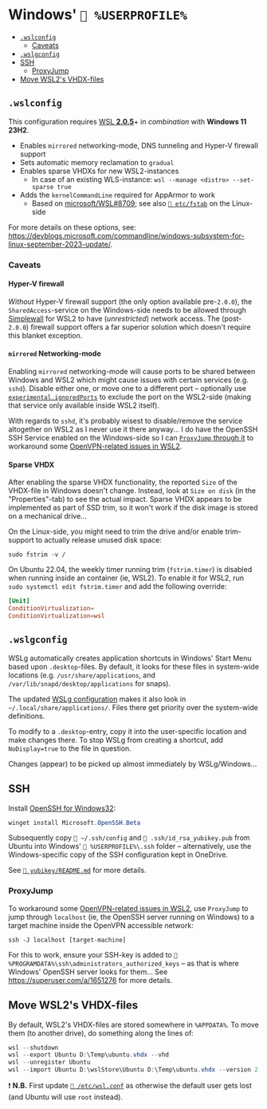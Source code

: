 # Windows' `📂 %USERPROFILE%`

- [`.wslconfig`](#wslconfig)
  - [Caveats](#caveats)
- [`.wslgconfig`](#wslgconfig)
- [SSH](#ssh)
  - [ProxyJump](#proxyjump)
- [Move WSL2's VHDX-files](#move-wsl2s-vhdx-files)

## `.wslconfig`

This configuration requires
[WSL **2.0.5**](https://github.com/microsoft/WSL/releases/tag/2.0.5)+ in
_combination_ with **Windows 11 23H2**.

- Enables `mirrored` networking-mode, DNS tunneling and Hyper-V firewall support
- Sets automatic memory reclamation to `gradual`
- Enables sparse VHDXs for new WSL2-instances
  - In case of an existing WLS-instance:
    `wsl --manage <distro> --set-sparse true`
- Adds the `kernelCommandLine` required for AppArmor to work
  - Based on
    [microsoft/WSL#8709](https://github.com/microsoft/WSL/issues/8709#issuecomment-3195645088);
    see also [`📄 etc/fstab`](../linux/etc/README.md#wslconf--fstab) on the
    Linux-side

For more details on these options, see:
<https://devblogs.microsoft.com/commandline/windows-subsystem-for-linux-september-2023-update/>.

### Caveats

#### Hyper-V firewall

_Without_ Hyper-V firewall support (the only option available pre-`2.0.0`), the
`SharedAccess`-service on the Windows-side needs to be allowed through
[Simplewall](https://github.com/henrypp/simplewall) for WSL2 to have
(_unrestricted_) network access. The (post-`2.0.0`) firewall support offers a
far superior solution which doesn't require this blanket exception.

#### `mirrored` Networking-mode

Enabling `mirrored` networking-mode will cause ports to be shared between
Windows and WSL2 which might cause issues with certain services (e.g. `sshd`).
Disable either one, or move one to a different port – optionally use
[`experimental.ignoredPorts`](https://learn.microsoft.com/en-us/windows/wsl/wsl-config#experimental-configuration-settings)
to exclude the port on the WSL2-side (making that service only available inside
WSL2 itself).

With regards to `sshd`, it's probably wisest to disable/remove the service
altogether on WSL2 as I never use it there anyway... I do have the OpenSSH SSH
Service enabled on the Windows-side so I can
[`ProxyJump` through it](#proxyjump) to workaround some
[OpenVPN-related issues in WSL2](https://github.com/microsoft/WSL/issues/10879#issuecomment-1854559320).

#### Sparse VHDX

After enabling the sparse VHDX functionality, the reported `Size` of the
VHDX-file in Windows doesn't change. Instead, look at `Size on disk` (in the
"Properties"-tab) to see the actual impact. Sparse VHDX appears to be
implemented as part of SSD trim, so it won't work if the disk image is stored on
a mechanical drive...

On the Linux-side, you might need to trim the drive and/or enable trim-support
to actually release unused disk space:

```shell
sudo fstrim -v /
```

On Ubuntu 22.04, the weekly timer running trim (`fstrim.timer`) is disabled when
running inside an container (ie, WSL2). To enable it for WSL2, run
`sudo systemctl edit fstrim.timer` and add the following override:

```conf
[Unit]
ConditionVirtualization=
ConditionVirtualization=wsl
```

## `.wslgconfig`

WSLg automatically creates application shortcuts in Windows' Start Menu based
upon `.desktop`-files. By default, it looks for these files in system-wide
locations (e.g. `/usr/share/applications`, and
`/var/lib/snapd/desktop/applications` for snaps).

The updated
[WSLg configuration](https://github.com/microsoft/wslg/issues/937#issuecomment-1421200151)
makes it also look in `~/.local/share/applications/`. Files there get priority
over the system-wide definitions.

To modify to a `.desktop`-entry, copy it into the user-specific location and
make changes there. To stop WSLg from creating a shortcut, add `NoDisplay=true`
to the file in question.

Changes (appear) to be picked up almost immediately by WSLg/Windows...

## SSH

Install [OpenSSH for Windows32](https://github.com/powershell/Win32-OpenSSH):

```powershell
winget install Microsoft.OpenSSH.Beta
```

Subsequently copy `📄 ~/.ssh/config` and `📄 .ssh/id_rsa_yubikey.pub` from
Ubuntu into Windows' `📂 %USERPROFILE%\.ssh` folder – alternatively, use the
Windows-specific copy of the SSH configuration kept in OneDrive.

See [`📄 yubikey/README.md`](/extras/yubikey/README.md#windows) for more
details.

### ProxyJump

To workaround some
[OpenVPN-related issues in WSL2](https://github.com/microsoft/WSL/issues/10879#issuecomment-1854559320),
use `ProxyJump` to jump through `localhost` (ie, the OpenSSH server running on
Windows) to a target machine inside the OpenVPN accessible network:

```shell
ssh -J localhost [target-machine]
```

For this to work, ensure your SSH-key is added to
`📄 %PROGRAMDATA%\ssh\administrators_authorized_keys` – as that is where
Windows' OpenSSH server looks for them... See <https://superuser.com/a/1651276>
for more details.

## Move WSL2's VHDX-files

By default, WSL2's VHDX-files are stored somewhere in `%APPDATA%`. To move them
(to another drive), do something along the lines of:

```powershell
wsl --shutdown
wsl --export Ubuntu D:\Temp\ubuntu.vhdx --vhd
wsl --unregister Ubuntu
wsl --import Ubuntu D:\wslStore\Ubuntu D:\Temp\ubuntu.vhdx --version 2 --vhd
```

❗ **N.B.** First update [`📄 /etc/wsl.conf`](../linux/etc/README.md) as
otherwise the default user gets lost (and Ubuntu will use `root` instead).
